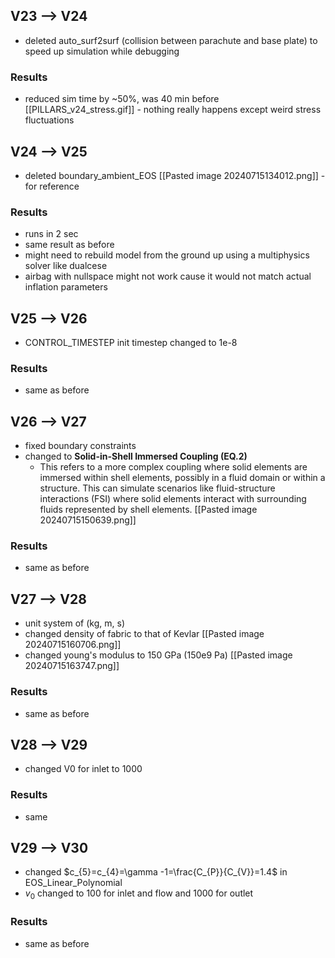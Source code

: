 ## V23 --> V24
- deleted auto_surf2surf (collision between parachute and base plate) to speed up simulation while debugging
### Results
- reduced sim time by ~50%, was 40 min before
[[PILLARS_v24_stress.gif]] - nothing really happens except weird stress fluctuations
## V24 --> V25
- deleted boundary_ambient_EOS
[[Pasted image 20240715134012.png]] - for reference
### Results
- runs in 2 sec
- same result as before
- might need to rebuild model from the ground up using a multiphysics solver like dualcese
- airbag with nullspace might not work cause it would not match actual inflation parameters
## V25 --> V26
- CONTROL_TIMESTEP init timestep changed to 1e-8
### Results
- same as before
## V26 --> V27
- fixed boundary constraints
- changed to **Solid-in-Shell Immersed Coupling (EQ.2)**
	- This refers to a more complex coupling where solid elements are immersed within shell elements, possibly in a fluid domain or within a structure. This can simulate scenarios like fluid-structure interactions (FSI) where solid elements interact with surrounding fluids represented by shell elements.
[[Pasted image 20240715150639.png]]
### Results
- same as before
## V27 --> V28
- unit system of (kg, m, s)
- changed density of fabric to that of Kevlar
[[Pasted image 20240715160706.png]]
- changed young's modulus to 150 GPa (150e9 Pa)
[[Pasted image 20240715163747.png]]
### Results
- same as before
## V28 --> V29
- changed V0 for inlet to 1000
### Results
- same
## V29 --> V30
- changed $c_{5}=c_{4}=\gamma -1=\frac{C_{P}}{C_{V}}=1.4$ in EOS_Linear_Polynomial
- $v_{0}$ changed to 100 for inlet and flow and 1000 for outlet
### Results
- same as before

